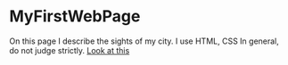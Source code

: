 # MyFirstWebPage
On this page I describe the sights of my city. I use HTML, CSS
In general, do not judge strictly.
[Look at this](https://antonymos777.github.io/MyFirstWebPage/attractions.html)

